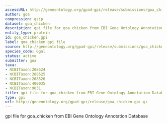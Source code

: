 ```yaml
---
accessURL: http://geneontology.org/gpad-gpi/release/submissions/goa_chicken.gpi.gz
author: goa
compression: gzip
dataset: goa_chicken
description: gpi file for goa_chicken from EBI Gene Ontology Annotation Database
entity_type: protein
id: goa_chicken.gpi
label: goa_chicken gpi file
source: http://geneontology.org/gpad-gpi/release/submissions/goa_chicken.gpi.gz
species_code: Ggal
status: active
submitter: goa
taxa:
- NCBITaxon:208524
- NCBITaxon:208525
- NCBITaxon:208526
- NCBITaxon:400035
- NCBITaxon:9031
title: gpi file for goa_chicken from EBI Gene Ontology Annotation Database
type: gpi
url: http://geneontology.org/gpad-gpi/release/goa_chicken.gpi.gz
---
```


gpi file for goa_chicken from EBI Gene Ontology Annotation Database